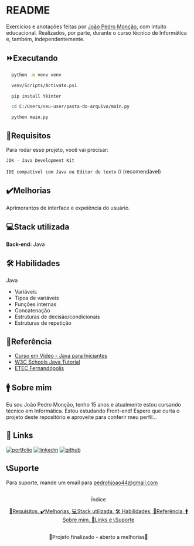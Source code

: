 
# README

Exercícios e anotações feitas por [João Pedro Monção](https://github.com/jpmoncao), com intuito educacional. Realizados, por parte, durante o curso técnico de Informática e, também, independentemente.

##

## ⏩Executando

```bash
  python -m venv venv

  venv/Scripts/Activate.ps1

  pip install tkinter

  cd C:/Users/seu-user/pasta-do-arquivo/main.py

  python main.py
```
    
## 🧮Requisitos

Para rodar esse projeto, você vai precisar:

`JDK - Java Development Kit`

`IDE compatível com Java ou Editor de texto` // (recomendável)


## ✔️Melhorias
Aprimorantos de interface e expeiência do usuário.


## 💻Stack utilizada
**Back-end:** Java


## 🛠 Habilidades
Java
- Variáveis
- Tipos de variáveis
- Funções internas
- Concatenação
- Estruturas de decisão/condicionais
- Estruturas de repetição


## 📖Referência

 - [Curso em Vídeo - Java para Iniciantes](https://www.youtube.com/playlist?list=PLHz_AreHm4dkI2ZdjTwZA4mPMxWTfNSpR)
 - [W3C Schools Java Tutorial](https://www.w3schools.com/java/)
 - [ETEC Fernandópolis](https://etecfernandopolis.com.br/site/inicio/)
 
## 🚹 Sobre mim
Eu sou João Pedro Monção, tenho 15 anos e atualmente estou cursando técnico em Informática. Estou estudando Front-end! Espero que curta o projeto deste repositório e aproveite para conferir meu perfil...


## 🔗 Links
[![portfolio](https://img.shields.io/badge/portfolio-000?style=for-the-badge&logo=ko-fi&logoColor=white)](https://jpmoncao.github.io/portfolio)
[![linkedin](https://img.shields.io/badge/linkedin-0A66C2?style=for-the-badge&logo=linkedin&logoColor=white)](https://www.linkedin.com/joaomoncao)
[![github](https://img.shields.io/badge/github-1DA1F2?style=for-the-badge&logo=github&logoColor=white)](https://github.com/jpmoncao)


## 📞Suporte

Para suporte, mande um email para pedrohjoao44@gmail.com

##

<p align="center">Índice</p>
<p align="center">
  <a href="## 🧮Requisitos">🧮Requisitos, </a><a href="## ✔️Melhorias">✔️Melhorias, </a><a href="## 💻Stack utilizada">💻Stack utilizada, </a><a href="## 🛠 Habilidades">🛠 Habilidades, </a><a href="## 📖Referência">📖Referência, </a><a href="## 🚹 Sobre mim">🚹 Sobre mim, </a><a href="## 🔗 Links">🔗Links e </a><a href="## 📞Suporte">📞Suporte </a>
</p>

##

<p align="center">🚧Projeto finalizado - aberto a melhorias🚧</p>
